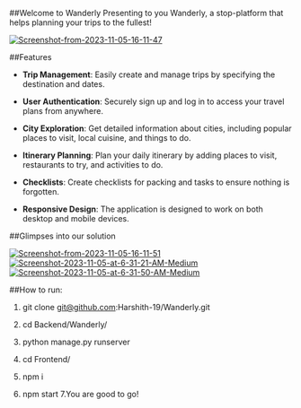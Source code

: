 ##Welcome to Wanderly
Presenting to you Wanderly, a stop-platform that helps planning your trips to the fullest!

<a href="https://ibb.co/8YQZDjg"><img src="https://i.ibb.co/sWXYvF9/Screenshot-from-2023-11-05-16-11-47.png" alt="Screenshot-from-2023-11-05-16-11-47" border="0"></a>

##Features
- **Trip Management**: Easily create and manage trips by specifying the destination and dates.
  
- **User Authentication**: Securely sign up and log in to access your travel plans from anywhere.

- **City Exploration**: Get detailed information about cities, including popular places to visit, local cuisine, and things to do.

- **Itinerary Planning**: Plan your daily itinerary by adding places to visit, restaurants to try, and activities to do.

- **Checklists**: Create checklists for packing and tasks to ensure nothing is forgotten.

- **Responsive Design**: The application is designed to work on both desktop and mobile devices.

##Glimpses into our solution

<a href="https://ibb.co/Pw5FVTV"><img src="https://i.ibb.co/kQh5P3P/Screenshot-from-2023-11-05-16-11-51.png" alt="Screenshot-from-2023-11-05-16-11-51" border="0"></a>
<a href="https://ibb.co/ZYXmKBH"><img src="https://i.ibb.co/mXT8t9v/Screenshot-2023-11-05-at-6-31-21-AM-Medium.jpg" alt="Screenshot-2023-11-05-at-6-31-21-AM-Medium" border="0"></a>
<a href="https://ibb.co/vdWP0Jd"><img src="https://i.ibb.co/c89F4N8/Screenshot-2023-11-05-at-6-31-50-AM-Medium.jpg" alt="Screenshot-2023-11-05-at-6-31-50-AM-Medium" border="0"></a>

##How to run:
1. git clone git@github.com:Harshith-19/Wanderly.git
2. cd Backend/Wanderly/
3. python manage.py runserver


4. cd Frontend/
5. npm i
6. npm start
7.You are good to go!

